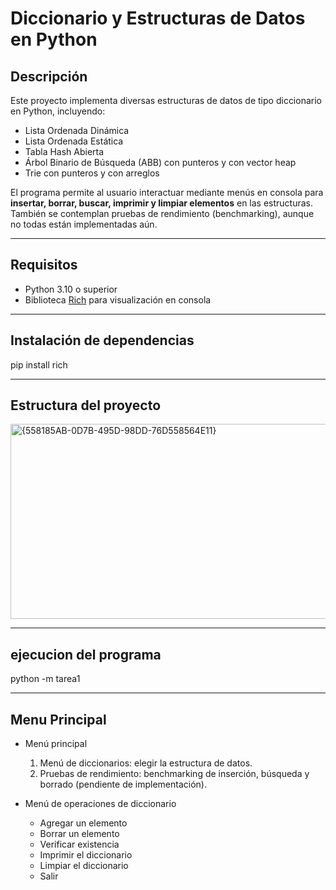 # Diccionario y Estructuras de Datos en Python

## Descripción
Este proyecto implementa diversas estructuras de datos de tipo diccionario en Python, incluyendo:

- Lista Ordenada Dinámica
- Lista Ordenada Estática
- Tabla Hash Abierta
- Árbol Binario de Búsqueda (ABB) con punteros y con vector heap
- Trie con punteros y con arreglos

El programa permite al usuario interactuar mediante menús en consola para **insertar, borrar, buscar, imprimir y limpiar elementos** en las estructuras. También se contemplan pruebas de rendimiento (benchmarking), aunque no todas están implementadas aún.

---

## Requisitos

- Python 3.10 o superior
- Biblioteca [Rich](https://pypi.org/project/rich/) para visualización en consola

---
## Instalación de dependencias

pip install rich

---

## Estructura del proyecto

<img width="569" height="312" alt="{558185AB-0D7B-495D-98DD-76D558564E11}" src="https://github.com/user-attachments/assets/ba1215e5-85d5-44b1-9a14-b20aabe79e27" />

    
---
## ejecucion del programa

python -m tarea1

---
## Menu Principal

- Menú principal

    1. Menú de diccionarios: elegir la estructura de datos.
    2. Pruebas de rendimiento: benchmarking de inserción, búsqueda y borrado (pendiente de implementación).

- Menú de operaciones de diccionario

    - Agregar un elemento
    - Borrar un elemento
    - Verificar existencia
    - Imprimir el diccionario
    - Limpiar el diccionario
    - Salir
